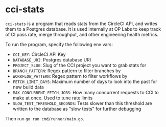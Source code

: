 # cci-stats

`cci-stats` is a program that reads stats from the CircleCI API, and writes them to a Postgres database. It is used
internally at OP Labs to keep track of CI pass rate, merge throughput, and other engineering health metrics.

To run the program, specify the following env vars:

- `CCI_KEY`: CircleCI API Key
- `DATABASE_URI`: Postgres database URI
- `PROJECT_SLUG`: Slug of the CCI project you want to grab stats for
- `BRANCH_PATTERN`: Regex pattern to filter branches by
- `WORKFLOW_PATTERN`: Regex pattern to filter workflows by
- `FETCH_LIMIT_DAYS`: Maximum number of days to look into the past for new build data
- `MAX_CONCURRENT_FETCH_JOBS`: How many concurrent requests to CCI to make at once. Used to tune rate limits
- `SLOW_TEST_THRESHOLD_SECONDS`: Tests slower than this threshold are written to the database as "slow tests" for
  further debugging

Then run `go run cmd/runner/main.go`.
